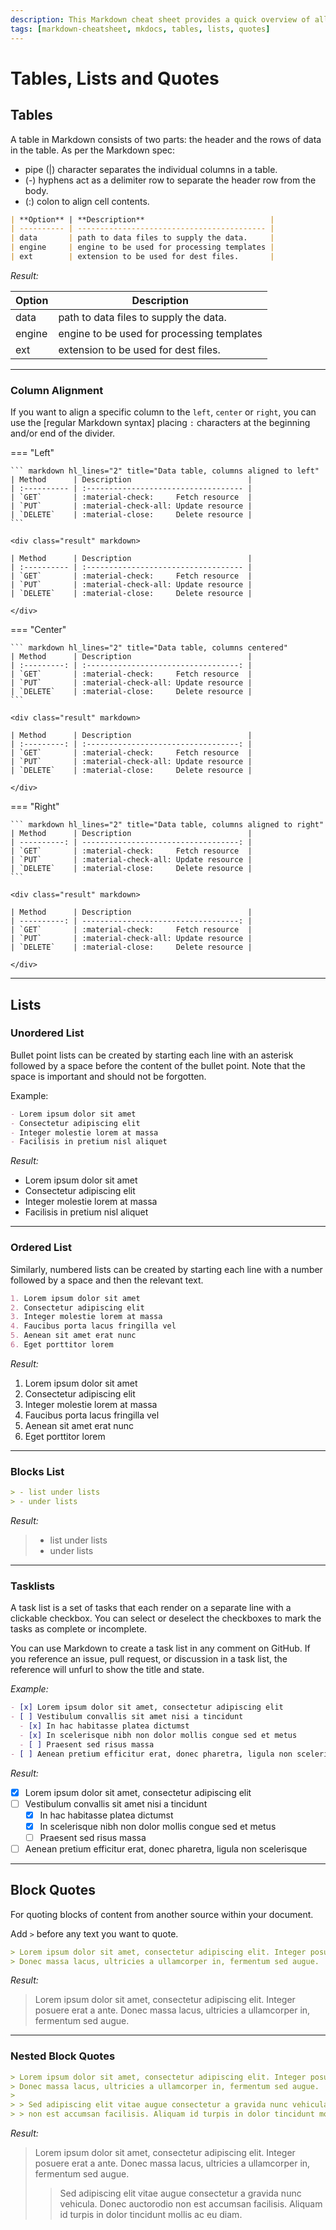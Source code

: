 ```yaml
---
description: This Markdown cheat sheet provides a quick overview of all the Markdown syntax elements for MkDocs and Material Theme for MkDocs. Includes Markddown Tables and Markddown Lists, Markdown Quotes.
tags: [markdown-cheatsheet, mkdocs, tables, lists, quotes]
---
```


# Tables, Lists and Quotes

## Tables

A table in Markdown consists of two parts: the header and the rows of data in the table. As per the Markdown spec:

- pipe (|) character separates the individual columns in a table.
- (-) hyphens act as a delimiter row to separate the header row from the body.
- (:) colon to align cell contents.

```markdown title='Table Example'
| **Option** | **Description**                            |
| ---------- | ------------------------------------------ |
| data       | path to data files to supply the data.     |
| engine     | engine to be used for processing templates |
| ext        | extension to be used for dest files.       |
```

_Result:_

| **Option** | **Description**                            |
| ---------- | ------------------------------------------ |
| data       | path to data files to supply the data.     |
| engine     | engine to be used for processing templates |
| ext        | extension to be used for dest files.       |

---

### Column Alignment

If you want to align a specific column to the `left`, `center` or `right`, you
can use the [regular Markdown syntax] placing `:` characters at the beginning
and/or end of the divider.

=== "Left"

    ``` markdown hl_lines="2" title="Data table, columns aligned to left"
    | Method      | Description                          |
    | :---------- | :----------------------------------- |
    | `GET`       | :material-check:     Fetch resource  |
    | `PUT`       | :material-check-all: Update resource |
    | `DELETE`    | :material-close:     Delete resource |
    ```

    <div class="result" markdown>

    | Method      | Description                          |
    | :---------- | :----------------------------------- |
    | `GET`       | :material-check:     Fetch resource  |
    | `PUT`       | :material-check-all: Update resource |
    | `DELETE`    | :material-close:     Delete resource |

    </div>

=== "Center"

    ``` markdown hl_lines="2" title="Data table, columns centered"
    | Method      | Description                          |
    | :---------: | :----------------------------------: |
    | `GET`       | :material-check:     Fetch resource  |
    | `PUT`       | :material-check-all: Update resource |
    | `DELETE`    | :material-close:     Delete resource |
    ```

    <div class="result" markdown>

    | Method      | Description                          |
    | :---------: | :----------------------------------: |
    | `GET`       | :material-check:     Fetch resource  |
    | `PUT`       | :material-check-all: Update resource |
    | `DELETE`    | :material-close:     Delete resource |

    </div>

=== "Right"

    ``` markdown hl_lines="2" title="Data table, columns aligned to right"
    | Method      | Description                          |
    | ----------: | -----------------------------------: |
    | `GET`       | :material-check:     Fetch resource  |
    | `PUT`       | :material-check-all: Update resource |
    | `DELETE`    | :material-close:     Delete resource |
    ```

    <div class="result" markdown>

    | Method      | Description                          |
    | ----------: | -----------------------------------: |
    | `GET`       | :material-check:     Fetch resource  |
    | `PUT`       | :material-check-all: Update resource |
    | `DELETE`    | :material-close:     Delete resource |

    </div>

---

## Lists

### Unordered List

Bullet point lists can be created by starting each line with an asterisk followed by a space before the content of the bullet point. Note that the space is important and should not be forgotten.

Example:

```markdown title='Unordered List Example'
- Lorem ipsum dolor sit amet
- Consectetur adipiscing elit
- Integer molestie lorem at massa
- Facilisis in pretium nisl aliquet
```

_Result:_

- Lorem ipsum dolor sit amet
- Consectetur adipiscing elit
- Integer molestie lorem at massa
- Facilisis in pretium nisl aliquet

---

### Ordered List

Similarly, numbered lists can be created by starting each line with a number followed by a space and then the relevant text.

```markdown title='Ordered List Example'
1. Lorem ipsum dolor sit amet
2. Consectetur adipiscing elit
3. Integer molestie lorem at massa
4. Faucibus porta lacus fringilla vel
5. Aenean sit amet erat nunc
6. Eget porttitor lorem
```

_Result:_

1. Lorem ipsum dolor sit amet
2. Consectetur adipiscing elit
3. Integer molestie lorem at massa
4. Faucibus porta lacus fringilla vel
5. Aenean sit amet erat nunc
6. Eget porttitor lorem

---

### Blocks List

```markdown title='Blocks List Example'
> - list under lists
> - under lists
```

_Result:_

> - list under lists
> - under lists

---

### Tasklists

A task list is a set of tasks that each render on a separate line with a clickable checkbox. You can select or deselect the checkboxes to mark the tasks as complete or incomplete.

You can use Markdown to create a task list in any comment on GitHub. If you reference an issue, pull request, or discussion in a task list, the reference will unfurl to show the title and state.

_Example:_

```markdown title='Task List Example'
- [x] Lorem ipsum dolor sit amet, consectetur adipiscing elit
- [ ] Vestibulum convallis sit amet nisi a tincidunt
  - [x] In hac habitasse platea dictumst
  - [x] In scelerisque nibh non dolor mollis congue sed et metus
  - [ ] Praesent sed risus massa
- [ ] Aenean pretium efficitur erat, donec pharetra, ligula non scelerisque
```

_Result:_

- [x] Lorem ipsum dolor sit amet, consectetur adipiscing elit
- [ ] Vestibulum convallis sit amet nisi a tincidunt
  - [x] In hac habitasse platea dictumst
  - [x] In scelerisque nibh non dolor mollis congue sed et metus
  - [ ] Praesent sed risus massa
- [ ] Aenean pretium efficitur erat, donec pharetra, ligula non scelerisque

---

## Block Quotes

For quoting blocks of content from another source within your document.

Add `>` before any text you want to quote.

```markdown title='Quoting Blocks Example'
> Lorem ipsum dolor sit amet, consectetur adipiscing elit. Integer posuere erat a ante.
> Donec massa lacus, ultricies a ullamcorper in, fermentum sed augue.
```

_Result:_

> Lorem ipsum dolor sit amet, consectetur adipiscing elit. Integer posuere erat a ante.
> Donec massa lacus, ultricies a ullamcorper in, fermentum sed augue.

---

### Nested Block Quotes

```markdown title='Quoting Blocks Nested Example'
> Lorem ipsum dolor sit amet, consectetur adipiscing elit. Integer posuere erat a ante.
> Donec massa lacus, ultricies a ullamcorper in, fermentum sed augue.
>
> > Sed adipiscing elit vitae augue consectetur a gravida nunc vehicula. Donec auctorodio
> > non est accumsan facilisis. Aliquam id turpis in dolor tincidunt mollis ac eu diam.
```

_Result:_

> Lorem ipsum dolor sit amet, consectetur adipiscing elit. Integer posuere erat a ante.
> Donec massa lacus, ultricies a ullamcorper in, fermentum sed augue.
>
> > Sed adipiscing elit vitae augue consectetur a gravida nunc vehicula. Donec auctorodio
> > non est accumsan facilisis. Aliquam id turpis in dolor tincidunt mollis ac eu diam.
